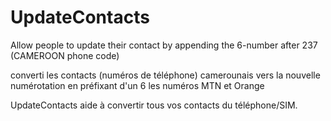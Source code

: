 UpdateContacts
==============

Allow people to update their contact by appending the 6-number after 237 (CAMEROON phone code)

converti les contacts (numéros de téléphone) camerounais vers la nouvelle numérotation en préfixant d'un 6 les numéros MTN et Orange

UpdateContacts aide à convertir tous vos contacts du téléphone/SIM.
